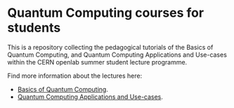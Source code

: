 # Quantum Computing courses for students
This is a repository collecting the pedagogical tutorials of the Basics of Quantum Computing, and Quantum Computing Applications and Use-cases within the CERN openlab summer student lecture programme.

Find more information about the lectures here:
- [Basics of Quantum Computing](https://indico.cern.ch/event/1408575/).
- [Quantum Computing Applications and Use-cases](https://indico.cern.ch/event/1408578/).
